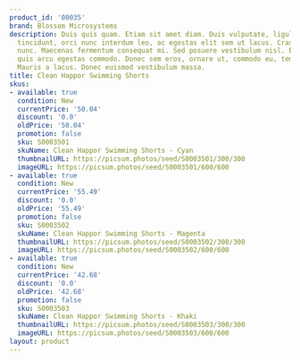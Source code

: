 ```yaml
---
product_id: '00035'
brand: Blossom Microsystems
description: Duis quis quam. Etiam sit amet diam. Duis vulputate, ligula at venenatis
  tincidunt, orci nunc interdum leo, ac egestas elit sem ut lacus. Cras mollis scelerisque
  nunc. Maecenas fermentum consequat mi. Sed posuere vestibulum nisl. Etiam non diam
  quis arcu egestas commodo. Donec sem eros, ornare ut, commodo eu, tempor nec, risus.
  Mauris a lacus. Donec euismod vestibulum massa.
title: Clean Happor Swimming Shorts
skus:
- available: true
  condition: New
  currentPrice: '50.04'
  discount: '0.0'
  oldPrice: '50.04'
  promotion: false
  sku: S0003501
  skuName: Clean Happor Swimming Shorts - Cyan
  thumbnailURL: https://picsum.photos/seed/S0003501/300/300
  imageURL: https://picsum.photos/seed/S0003501/600/600
- available: true
  condition: New
  currentPrice: '55.49'
  discount: '0.0'
  oldPrice: '55.49'
  promotion: false
  sku: S0003502
  skuName: Clean Happor Swimming Shorts - Magenta
  thumbnailURL: https://picsum.photos/seed/S0003502/300/300
  imageURL: https://picsum.photos/seed/S0003502/600/600
- available: true
  condition: New
  currentPrice: '42.68'
  discount: '0.0'
  oldPrice: '42.68'
  promotion: false
  sku: S0003503
  skuName: Clean Happor Swimming Shorts - Khaki
  thumbnailURL: https://picsum.photos/seed/S0003503/300/300
  imageURL: https://picsum.photos/seed/S0003503/600/600
layout: product
---
```

